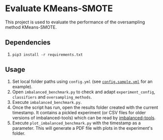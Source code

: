 # Evaluate KMeans-SMOTE
This project is used to evaluate the performance of the oversampling method KMeans-SMOTE.

## Dependencies

1. `pip3 install -r requirements.txt`

## Usage
1. Set local folder paths using `config.yml` (see [`config.sample.yml`](config.sample.yml) for an example).
2. Open `imbalanced_benchmark.py` to check and adapt `experiment_config`, `classifiers` and `oversampling_methods`.
3. Execute `imbalanced_benchmark.py`.
4. Once the script has run, open the results folder created with the current timestamp. It contains a pickled experiment (or CSV files for older versions of imbalanced-tools) which can be read by [imbalanced-tools](https://github.com/felix-last/imbalanced-tools).
5. Execute `plot_imbalanced_benchmark.py` with the timestamp as a parameter. This will generate a PDF file with plots in the experiment's folder.
